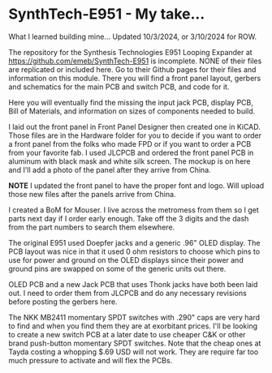 # SynthTech-E951 - My take...
What I learned building mine... Updated 10/3/2024, or 3/10/2024 for ROW.

The repository for the Synthesis Technologies E951 Looping Expander at https://github.com/emeb/SynthTech-E951 is incomplete. NONE of their files are
replicated or included here. Go to their Github pages for their files and information on this module. There you will find a front panel layout, 
gerbers and schematics for the main PCB and switch PCB, and code for it.

Here you will eventually find the missing the input jack PCB, display PCB, Bill of Materials, and information on sizes of components needed to build.

I laid out the front panel in Front Panel Designer then created one in KiCAD. Those files are in the Hardware folder for you to decide if you want to
order a front panel from the folks who made FPD or if you want to order a PCB from your favorite fab. I used JLCPCB and ordered the front panel PCB
in aluminum with black mask and white silk screen. The mockup is on here and I'll add a photo of the panel after they arrive from China.

**NOTE** I updated the front panel to have the proper font and logo. Will upload those new files after the panels arrive from China.

I created a BoM for Mouser. I live across the metromess from them so I get parts next day if I order early enough. Take off the 3 digits and the dash
from the part numbers to search them elsewhere.

The original E951 used Doepfer jacks and a generic .96" OLED display. The PCB layout was nice in that it used 0 ohm resistors to choose which pins
to use for power and ground on the OLED displays since their power and ground pins are swapped on some of the generic units out there. 

OLED PCB and a new Jack PCB that uses Thonk jacks have both been laid out. I need to order them from JLCPCB and do any necessary revisions before
posting the gerbers here.

The NKK MB2411 momentary SPDT switches with .290" caps are very hard to find and when you find them they are at exorbitant prices. I'll be looking to
create a new switch PCB at a later date to use cheaper C&K or other brand push-button momentary SPDT switches. Note that the cheap ones at Tayda 
costing a whopping $.69 USD will not work. They are require far too much pressure to activate and will flex the PCBs.
